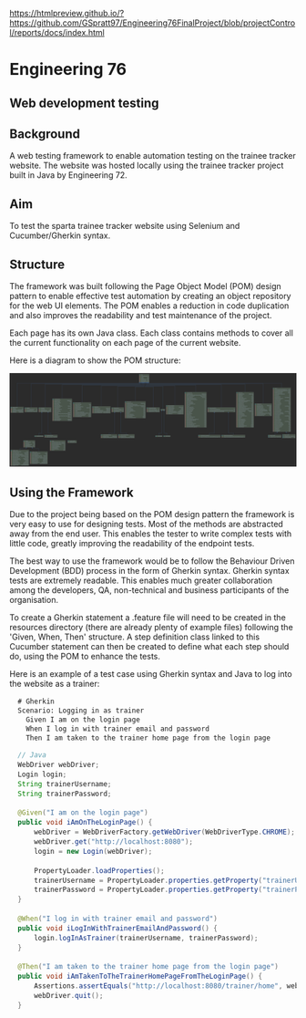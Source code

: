 https://htmlpreview.github.io/?https://github.com/GSpratt97/Engineering76FinalProject/blob/projectControl/reports/docs/index.html


# Engineering 76
## Web development testing

## Background

A web testing framework to enable automation testing on the trainee tracker website. The website was hosted locally using the trainee tracker project built in Java by Engineering 72.

## Aim

To test the sparta trainee tracker website using Selenium and Cucumber/Gherkin syntax.

## Structure 

The framework was built following the Page Object Model (POM) design pattern to enable effective test automation by creating an object repository for the web UI elements. The POM enables a reduction in code duplication and also improves the readability and test maintenance of the project.

Each page has its own Java class. Each class contains methods to cover all the current functionality on each page of the current website.

Here is a diagram to show the POM structure:

![](src/test/resources/images/Page.png)

## Using the Framework

Due to the project being based on the POM design pattern the framework is very easy to use for designing tests. Most of the methods are abstracted away from the end user. This enables the tester to write complex tests with little code, greatly improving the readability of the endpoint tests.

The best way to use the framework would be to follow the Behaviour Driven Development (BDD) process in the form of Gherkin syntax. Gherkin syntax tests are extremely readable. This enables much greater collaboration among the developers, QA, non-technical and business participants of the organisation. 

To create a Gherkin statement a .feature file will need to be created in the resources directory (there are already plenty of example files) following the 'Given, When, Then' structure. A step definition class linked to this Cucumber statement can then be created to define what each step should do, using the POM to enhance the tests.

Here is an example of a test case using Gherkin syntax and Java to log into the website as a trainer:

```gherkin
  # Gherkin
  Scenario: Logging in as trainer
    Given I am on the login page
    When I log in with trainer email and password
    Then I am taken to the trainer home page from the login page
```
    
```java
  // Java
  WebDriver webDriver;
  Login login;
  String trainerUsername;
  String trainerPassword;

  @Given("I am on the login page")
  public void iAmOnTheLoginPage() {
      webDriver = WebDriverFactory.getWebDriver(WebDriverType.CHROME);
      webDriver.get("http://localhost:8080");
      login = new Login(webDriver);

      PropertyLoader.loadProperties();
      trainerUsername = PropertyLoader.properties.getProperty("trainerUsername");
      trainerPassword = PropertyLoader.properties.getProperty("trainerPassword");
  }
    
  @When("I log in with trainer email and password")
  public void iLogInWithTrainerEmailAndPassword() {
      login.logInAsTrainer(trainerUsername, trainerPassword);
  }
    
  @Then("I am taken to the trainer home page from the login page")
  public void iAmTakenToTheTrainerHomePageFromTheLoginPage() {
      Assertions.assertEquals("http://localhost:8080/trainer/home", webDriver.getCurrentUrl());
      webDriver.quit();
  }
```
